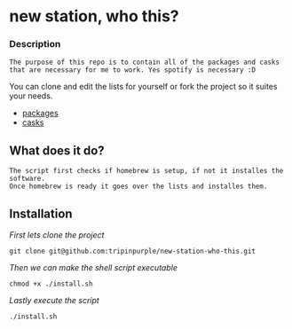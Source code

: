# new station, who this?

### Description
	The purpose of this repo is to contain all of the packages and casks 
	that are necessary for me to work. Yes spotify is necessary :D

You can clone and edit the lists for yourself or fork the project so it suites your needs.

- [packages](lists/packages.txt)<br>
- [casks](lists/cask.txt)

## What does it do?

	The script first checks if homebrew is setup, if not it installes the software.
	Once homebrew is ready it goes over the lists and installes them.

## Installation


<i>First lets clone the project</i>
```
git clone git@github.com:tripinpurple/new-station-who-this.git
```

<i>Then we can make the shell script executable</i>
```
chmod +x ./install.sh
```

<i>Lastly execute the script</i>
```
./install.sh
```
